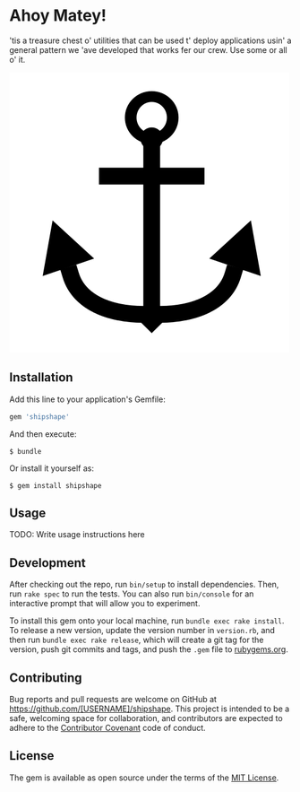 # Ahoy Matey!

'tis a treasure chest o' utilities that can be used t' deploy applications usin' a general pattern we 'ave developed
that works fer our crew. Use some or all o' it.

![Anchor](docs/anchor.png)

## Installation

Add this line to your application's Gemfile:

```ruby
gem 'shipshape'
```

And then execute:

    $ bundle

Or install it yourself as:

    $ gem install shipshape

## Usage

TODO: Write usage instructions here

## Development

After checking out the repo, run `bin/setup` to install dependencies. Then, run `rake spec` to run the tests. You can also run `bin/console` for an interactive prompt that will allow you to experiment.

To install this gem onto your local machine, run `bundle exec rake install`. To release a new version, update the version number in `version.rb`, and then run `bundle exec rake release`, which will create a git tag for the version, push git commits and tags, and push the `.gem` file to [rubygems.org](https://rubygems.org).

## Contributing

Bug reports and pull requests are welcome on GitHub at https://github.com/[USERNAME]/shipshape. This project is intended to be a safe, welcoming space for collaboration, and contributors are expected to adhere to the [Contributor Covenant](http://contributor-covenant.org) code of conduct.


## License

The gem is available as open source under the terms of the [MIT License](http://opensource.org/licenses/MIT).
